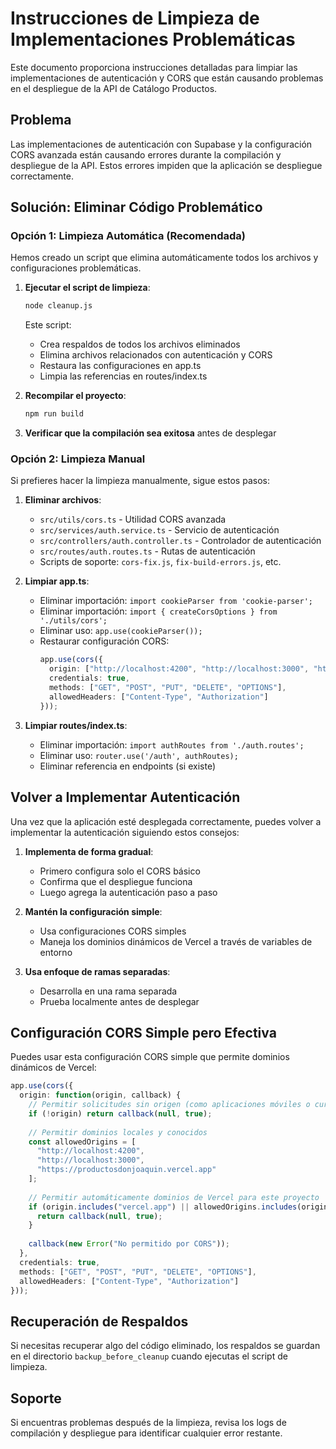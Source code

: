 # Instrucciones de Limpieza de Implementaciones Problemáticas

Este documento proporciona instrucciones detalladas para limpiar las implementaciones de autenticación y CORS que están causando problemas en el despliegue de la API de Catálogo Productos.

## Problema

Las implementaciones de autenticación con Supabase y la configuración CORS avanzada están causando errores durante la compilación y despliegue de la API. Estos errores impiden que la aplicación se despliegue correctamente.

## Solución: Eliminar Código Problemático

### Opción 1: Limpieza Automática (Recomendada)

Hemos creado un script que elimina automáticamente todos los archivos y configuraciones problemáticas.

1. **Ejecutar el script de limpieza**:

   ```bash
   node cleanup.js
   ```

   Este script:
   - Crea respaldos de todos los archivos eliminados
   - Elimina archivos relacionados con autenticación y CORS
   - Restaura las configuraciones en app.ts
   - Limpia las referencias en routes/index.ts

2. **Recompilar el proyecto**:

   ```bash
   npm run build
   ```

3. **Verificar que la compilación sea exitosa** antes de desplegar

### Opción 2: Limpieza Manual

Si prefieres hacer la limpieza manualmente, sigue estos pasos:

1. **Eliminar archivos**:
   - `src/utils/cors.ts` - Utilidad CORS avanzada
   - `src/services/auth.service.ts` - Servicio de autenticación
   - `src/controllers/auth.controller.ts` - Controlador de autenticación
   - `src/routes/auth.routes.ts` - Rutas de autenticación
   - Scripts de soporte: `cors-fix.js`, `fix-build-errors.js`, etc.

2. **Limpiar app.ts**:
   - Eliminar importación: `import cookieParser from 'cookie-parser';`
   - Eliminar importación: `import { createCorsOptions } from './utils/cors';`
   - Eliminar uso: `app.use(cookieParser());`
   - Restaurar configuración CORS:
     ```typescript
     app.use(cors({
       origin: ["http://localhost:4200", "http://localhost:3000", "https://productosdonjoaquin.vercel.app"],
       credentials: true,
       methods: ["GET", "POST", "PUT", "DELETE", "OPTIONS"],
       allowedHeaders: ["Content-Type", "Authorization"]
     }));
     ```

3. **Limpiar routes/index.ts**:
   - Eliminar importación: `import authRoutes from './auth.routes';`
   - Eliminar uso: `router.use('/auth', authRoutes);`
   - Eliminar referencia en endpoints (si existe)

## Volver a Implementar Autenticación

Una vez que la aplicación esté desplegada correctamente, puedes volver a implementar la autenticación siguiendo estos consejos:

1. **Implementa de forma gradual**:
   - Primero configura solo el CORS básico
   - Confirma que el despliegue funciona
   - Luego agrega la autenticación paso a paso

2. **Mantén la configuración simple**:
   - Usa configuraciones CORS simples 
   - Maneja los dominios dinámicos de Vercel a través de variables de entorno

3. **Usa enfoque de ramas separadas**:
   - Desarrolla en una rama separada
   - Prueba localmente antes de desplegar

## Configuración CORS Simple pero Efectiva

Puedes usar esta configuración CORS simple que permite dominios dinámicos de Vercel:

```typescript
app.use(cors({
  origin: function(origin, callback) {
    // Permitir solicitudes sin origen (como aplicaciones móviles o curl)
    if (!origin) return callback(null, true);
    
    // Permitir dominios locales y conocidos
    const allowedOrigins = [
      "http://localhost:4200", 
      "http://localhost:3000", 
      "https://productosdonjoaquin.vercel.app"
    ];
    
    // Permitir automáticamente dominios de Vercel para este proyecto
    if (origin.includes("vercel.app") || allowedOrigins.includes(origin)) {
      return callback(null, true);
    }
    
    callback(new Error("No permitido por CORS"));
  },
  credentials: true,
  methods: ["GET", "POST", "PUT", "DELETE", "OPTIONS"],
  allowedHeaders: ["Content-Type", "Authorization"]
}));
```

## Recuperación de Respaldos

Si necesitas recuperar algo del código eliminado, los respaldos se guardan en el directorio `backup_before_cleanup` cuando ejecutas el script de limpieza.

## Soporte

Si encuentras problemas después de la limpieza, revisa los logs de compilación y despliegue para identificar cualquier error restante.